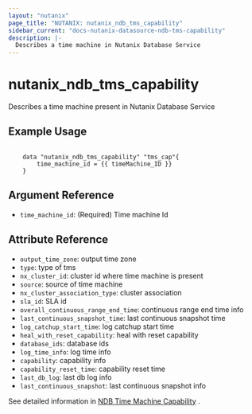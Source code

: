 ```yaml
---
layout: "nutanix"
page_title: "NUTANIX: nutanix_ndb_tms_capability"
sidebar_current: "docs-nutanix-datasource-ndb-tms-capability"
description: |-
  Describes a time machine in Nutanix Database Service
---
```


# nutanix_ndb_tms_capability

 Describes a time machine present in Nutanix Database Service

## Example Usage

```hcl

    data "nutanix_ndb_tms_capability" "tms_cap"{
        time_machine_id = {{ timeMachine_ID }}
    }

```

## Argument Reference

* `time_machine_id`: (Required) Time machine Id

## Attribute Reference

* `output_time_zone`: output time zone
* `type`: type of tms
* `nx_cluster_id`: cluster id where time machine is present
* `source`: source of time machine
* `nx_cluster_association_type`: cluster association 
* `sla_id`: SLA id
* `overall_continuous_range_end_time`: continuous range end time info
* `last_continuous_snapshot_time`: last continuous snapshot time
* `log_catchup_start_time`: log catchup start time
* `heal_with_reset_capability`: heal with reset capability
* `database_ids`: database ids
* `log_time_info`: log time info
* `capability`: capability info
* `capability_reset_time`: capability reset time
* `last_db_log`: last db log info
* `last_continuous_snapshot`: last continuous snapshot info

See detailed information in [NDB Time Machine Capability](https://www.nutanix.dev/api_references/ndb/#/011b39e32bdc5-get-capability-of-given-time-machine) .
